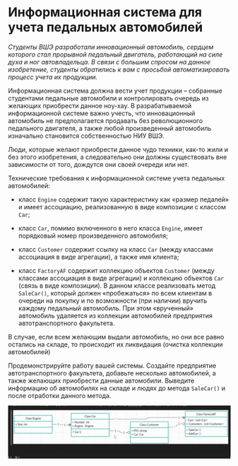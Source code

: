 # Информационная система для учета педальных автомобилей

*Студенты ВШЭ разработали инновационный автомобиль, сердцем которого стал прорывной педальный
двигатель, работающий на силе духа и ног автовладельца. В связи с большим спросом на данное
изобретение, студенты обратились к вам с просьбой автоматизировать процесс учета их продукции.*

Информационная система должна вести учет продукции – собранные студентами педальные автомобили
и контролировать очередь из желающих приобрести данное ноу-хау. В разрабатываемой информационной
системе важно учесть, что инновационный автомобиль не предполагается продавать без революционного
педального двигателя, а также любой произведенный автомобиль изначально становится собственностью
НИУ ВШЭ. 

Люди, которые желают приобрести данное чудо техники, как-то жили и без этого изобретения,
а следовательно они должны существовать вне зависимости от того, дождутся они своей очереди или нет.

Технические требования к информационной системе учета педальных автомобилей:

* класс `Engine` содержит такую характеристику как «размер педалей» и имеет ассоциацию,
реализованную в виде композиции с классом `Car`;

* класс `Car`, помимо включенного в него класса `Engine`, имеет порядковый номер
произведенного автомобиля;

* класс `Customer` содержит ссылку на класс `Car` (между классами ассоциация в виде агрегации),
а также имя клиента;

* класс `FactoryAF` содержит коллекцию объектов `Customer` (между классами ассоциация в виде
агрегации) и коллекцию объектов `Car` (связь в виде композиции). В данном классе реализовать
метод `SaleCar()`, который должен «пробежаться» по всем клиентам в очереди на покупку и
по возможности (при наличии) вручить каждому педальный автомобиль. При этом «врученный» автомобиль
удаляется из коллекции автомобилей предприятия автотранспортного факультета.

В случае, если всем желающим выдали автомобиль, но они все равно остались на складе,
то происходит их ликвидация (очистка коллекции автомобилей)

Продемонстрируйте работу вашей системы. Создайте предприятие автотранспортного факультета,
добавьте несколько автомобилей, а также желающих приобрести данные автомобили. Выведите информацию
об автомобилях на складе и людях до метода `SaleCar()` и после отработки данного метода.

![Диаграмма классов](diagram.jpg)
